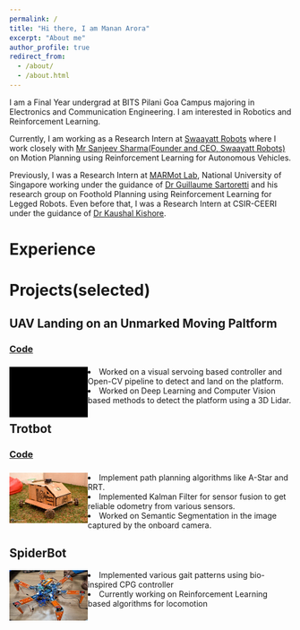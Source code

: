 ```yaml
---
permalink: /
title: "Hi there, I am Manan Arora"
excerpt: "About me"
author_profile: true
redirect_from: 
  - /about/
  - /about.html
---
```


I am a Final Year undergrad at BITS Pilani Goa Campus majoring in Electronics and Communication Engineering. I am interested in Robotics and Reinforcement Learning.

Currently, I am working as a Research Intern at [Swaayatt Robots](https://www.swaayattrobots.com/) where I work closely with [Mr Sanjeev Sharma(Founder and CEO, Swaayatt Robots)](https://www.swaayattrobots.com/) on Motion Planning using Reinforcement Learning for Autonomous Vehicles.

Previously, I was a Research Intern at [MARMot Lab](https://www.marmotlab.org/), National University of Singapore working under the guidance of [Dr Guillaume Sartoretti](https://www.marmotlab.org/bio.html) and his research group on Foothold Planning using Reinforcement Learning for Legged Robots. Even before that, I was a Research Intern at CSIR-CEERI under the guidance of [Dr Kaushal Kishore](https://www.ceeri.res.in/profiles/kaushal-kishore/).

# Experience


# Projects(selected)
## UAV Landing on an Unmarked Moving Paltform
### [Code](https://github.com/Manaro-Alpha/Drone-Landing-on-an-unamrked-moving-platform)
<h3>
<img  align="left" src="/images/lanfinGIF.gif" width="140" height="90">
</h3>
<p>
<li align="centre">Worked on a visual servoing based controller and Open-CV pipeline to detect and land on the platform.</li>
<li align="centre">Worked on Deep Learning and Computer Vision based methods to detect the platform using a 3D Lidar.</li>
</p>

## Trotbot
### [Code](https://github.com/ERC-BPGC/RAIN)
<h3>
<img align="left" src="/images/Trotbot_quark.jpg" width="140" height="90">
</h3>
<p>
<li align="centre">Implement path planning algorithms like A-Star and RRT. </li>
<li align="centre">Implemented Kalman Filter for sensor fusion to get reliable odometry from various sensors.</li>
<li align="centre">Worked on Semantic Segmentation in the image captured by the onboard camera.</li>
</p>

## SpiderBot
<p>
<img align="left" src="/images/spiderbot.jpeg" width="140" height="90">
<li align="centre">Implemented various gait patterns using bio-inspired CPG controller</li>
<li align="centre">Currently working on Reinforcement Learning based algorithms for locomotion</li>
</p>
